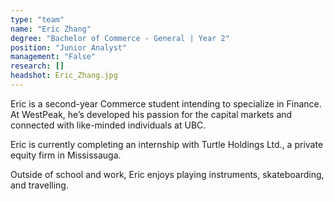 ```yaml
---
type: "team"
name: "Eric Zhang"
degree: "Bachelor of Commerce - General | Year 2"
position: "Junior Analyst"
management: "False"
research: []
headshot: Eric_Zhang.jpg
---
```


Eric is a second-year Commerce student intending to specialize in Finance. At WestPeak, he’s developed his passion for the capital markets and connected with like-minded individuals at UBC.

Eric is currently completing an internship with Turtle Holdings Ltd., a private equity firm in Mississauga.

Outside of school and work, Eric enjoys playing instruments, skateboarding, and travelling.
